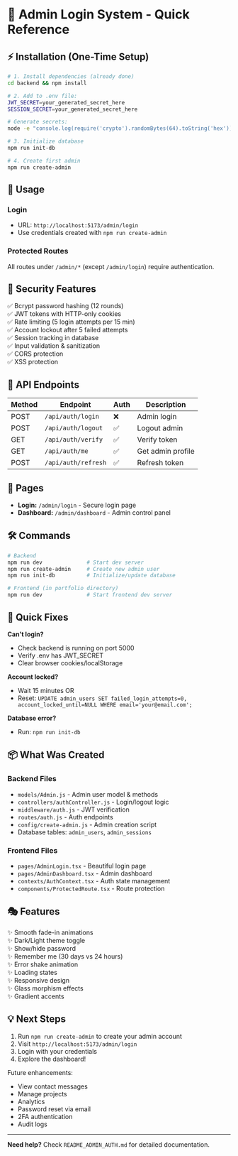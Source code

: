 # 🚀 Admin Login System - Quick Reference

## ⚡ Installation (One-Time Setup)

```bash
# 1. Install dependencies (already done)
cd backend && npm install

# 2. Add to .env file:
JWT_SECRET=your_generated_secret_here
SESSION_SECRET=your_generated_secret_here

# Generate secrets:
node -e "console.log(require('crypto').randomBytes(64).toString('hex'))"

# 3. Initialize database
npm run init-db

# 4. Create first admin
npm run create-admin
```

## 🎯 Usage

### Login
- URL: `http://localhost:5173/admin/login`
- Use credentials created with `npm run create-admin`

### Protected Routes
All routes under `/admin/*` (except `/admin/login`) require authentication.

## 🔐 Security Features

✅ Bcrypt password hashing (12 rounds)  
✅ JWT tokens with HTTP-only cookies  
✅ Rate limiting (5 login attempts per 15 min)  
✅ Account lockout after 5 failed attempts  
✅ Session tracking in database  
✅ Input validation & sanitization  
✅ CORS protection  
✅ XSS protection  

## 📍 API Endpoints

| Method | Endpoint | Auth | Description |
|--------|----------|------|-------------|
| POST | `/api/auth/login` | ❌ | Admin login |
| POST | `/api/auth/logout` | ✅ | Logout admin |
| GET | `/api/auth/verify` | ✅ | Verify token |
| GET | `/api/auth/me` | ✅ | Get admin profile |
| POST | `/api/auth/refresh` | ✅ | Refresh token |

## 🎨 Pages

- **Login:** `/admin/login` - Secure login page
- **Dashboard:** `/admin/dashboard` - Admin control panel

## 🛠️ Commands

```bash
# Backend
npm run dev              # Start dev server
npm run create-admin     # Create new admin user
npm run init-db          # Initialize/update database

# Frontend (in portfolio directory)
npm run dev              # Start frontend dev server
```

## 🐛 Quick Fixes

**Can't login?**
- Check backend is running on port 5000
- Verify .env has JWT_SECRET
- Clear browser cookies/localStorage

**Account locked?**
- Wait 15 minutes OR
- Reset: `UPDATE admin_users SET failed_login_attempts=0, account_locked_until=NULL WHERE email='your@email.com';`

**Database error?**
- Run: `npm run init-db`

## 📦 What Was Created

### Backend Files
- `models/Admin.js` - Admin user model & methods
- `controllers/authController.js` - Login/logout logic
- `middleware/auth.js` - JWT verification
- `routes/auth.js` - Auth endpoints
- `config/create-admin.js` - Admin creation script
- Database tables: `admin_users`, `admin_sessions`

### Frontend Files
- `pages/AdminLogin.tsx` - Beautiful login page
- `pages/AdminDashboard.tsx` - Admin dashboard
- `contexts/AuthContext.tsx` - Auth state management
- `components/ProtectedRoute.tsx` - Route protection

## 🎭 Features

✨ Smooth fade-in animations  
✨ Dark/Light theme toggle  
✨ Show/hide password  
✨ Remember me (30 days vs 24 hours)  
✨ Error shake animation  
✨ Loading states  
✨ Responsive design  
✨ Glass morphism effects  
✨ Gradient accents  

## 💡 Next Steps

1. Run `npm run create-admin` to create your admin account
2. Visit `http://localhost:5173/admin/login`
3. Login with your credentials
4. Explore the dashboard!

Future enhancements:
- View contact messages
- Manage projects
- Analytics
- Password reset via email
- 2FA authentication
- Audit logs

---

**Need help?** Check `README_ADMIN_AUTH.md` for detailed documentation.
